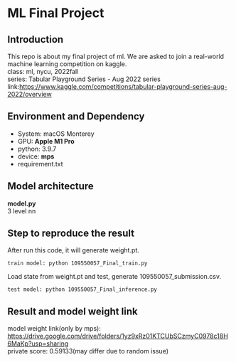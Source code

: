 # ML Final Project
## Introduction
This repo is about my final project of ml. We are asked to join a real-world machine learning competition on kaggle.  
class: ml, nycu, 2022fall  
series: Tabular Playground Series - Aug 2022
series link:https://www.kaggle.com/competitions/tabular-playground-series-aug-2022/overview

## Environment and Dependency
* System: macOS Monterey
* GPU: **Apple M1 Pro**
* python: 3.9.7
* device: **mps**
* requirement.txt

## Model architecture
**model.py**  
3 level nn

## Step to reproduce the result
After run this code, it will generate weight.pt.
```
train model: python 109550057_Final_train.py
```
Load state from weight.pt and test, generate 109550057_submission.csv.
```
test model: python 109550057_Final_inference.py
```
## Result and model weight link
model weight link(only by mps): https://drive.google.com/drive/folders/1yz9xRz01KTCUbSCzmyC0978c18H6MaKp?usp=sharing    
private score: 0.59133(may differ due to random issue)
